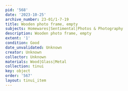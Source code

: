 ```yaml
---
pid: '568'
date: '2023-10-25'
archive_number: 23-01/1-7-19
title: Wooden photo frame, empty
subjects: Homewares|Sentimental|Photos & Photography
description: Wooden photo frame, empty
extent: '1'
condition: Good
date_unvalidated: Unknown
creator: Unknown
collector: Unknown
materials: Wood|Glass|Metal
collection: tinui
key: object
order: '567'
layout: tinui_item
---
```

